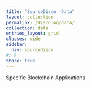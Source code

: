 ```yaml
---
title: "SourceDisco -Data"
layout: collection
permalink: /discolog/data/
collection: data
entries_layout: grid
classes: wide
sidebar:
  nav: sourcedisco 
#: 9
share: true
---
```


Specific Blockchain Applications